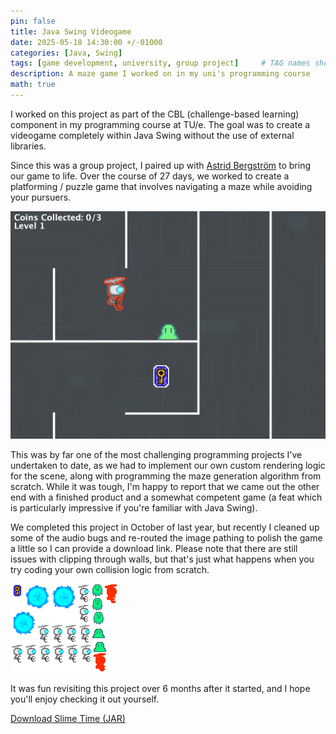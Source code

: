```yaml
---
pin: false
title: Java Swing Videogame
date: 2025-05-18 14:30:00 +/-01000
categories: [Java, Swing]
tags: [game development, university, group project]     # TAG names should always be lowercase
description: A maze game I worked on in my uni's programming course
math: true
---
```


I worked on this project as part of the CBL (challenge-based learning) component in my programming course at TU/e. The goal was to create a videogame completely within Java Swing without the use of external libraries.

Since this was a group project, I paired up with [Astrid Bergström](https://www.linkedin.com/in/astrid-bergstrom-9a971b23b/) to bring our game to life. Over the course of 27 days, we worked to create a platforming / puzzle game that involves navigating a maze while avoiding your pursuers.

![Slime Time Screenshot](/assets/img/posts/2025-05-28/slimetime1.png)


This was by far one of the most challenging programming projects I've undertaken to date, as we had to implement our own custom rendering logic for the scene, along with programming the maze generation algorithm from scratch. While it was tough, I'm happy to report that we came out the other end with a finished product and a somewhat competent game (a feat which is particularly impressive if you're familiar with Java Swing).

We completed this project in October of last year, but recently I cleaned up some of the audio bugs and re-routed the image pathing to polish the game a little so I can provide a download link. Please note that there are still issues with clipping through walls, but that's just what happens when you try coding your own collision logic from scratch.

![Slime Time Spritesheet](/assets/img/posts/2025-05-28/slimetime2.png)

It was fun revisiting this project over 6 months after it started, and I hope you'll enjoy checking it out yourself.

  <a href="/assets/downloads/cbl_game.jar" download>Download Slime Time (JAR)</a>